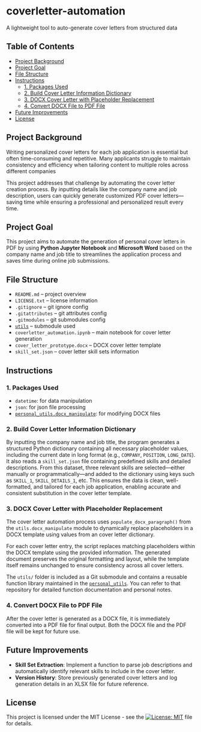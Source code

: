 # coverletter-automation
A lightweight tool to auto-generate cover letters from structured data

## Table of Contents
- [Project Background](#project-background)
- [Project Goal](#project-goal)
- [File Structure](#file-structure)
- [Instructions](#instructions)
  - [1. Packages Used](#1-packages-used)
  - [2. Build Cover Letter Information Dictionary](#2-build-cover-letter-information-dictionary)
  - [3. DOCX Cover Letter with Placeholder Replacement](#3-docx-cover-letter-with-placeholder-replacement)
  - [4. Convert DOCX File to PDF File](#4-convert-docx-file-to-pdf-file)
- [Future Improvements](#future-improvements)
- [License](#license)

## Project Background
Writing personalized cover letters for each job application is essential but often time-consuming and repetitive. Many applicants struggle to maintain consistency and efficiency when tailoring content to multiple roles across different companies

This project addresses that challenge by automating the cover letter creation process. By inputting details like the company name and job description, users can quickly generate customized PDF cover letters—saving time while ensuring a professional and personalized result every time.

## Project Goal
This project aims to automate the generation of personal cover letters in PDF by using **Python Jupyter Notebook** and **Microsoft Word** based on the company name and job title to streamlines the application process and saves time during online job submissions.

## File Structure
- `README.md` – project overview
- `LICENSE.txt` – license information
- `.gitignore` – git ignore config
- `.gitattributes` – git attributes config
- `.gitmodules` – git submodules config
- [`utils`](https://github.com/leopengningchuan/personal_utils) – submodule used
- `coverletter_automation.ipynb` – main notebook for cover letter generation
- `cover_letter_prototype.docx` – DOCX cover letter template
- `skill_set.json` – cover letter skill sets information

## Instructions

### 1. Packages Used
- `datetime`: for data manipulation
- `json`: for json file processing
- [`personal_utils.docx_manipulate`](https://github.com/leopengningchuan/personal_utils): for modifying DOCX files

### 2. Build Cover Letter Information Dictionary
By inputting the company name and job title, the program generates a structured Python dictionary containing all necessary placeholder values, including the current date in long format (e.g., `COMPANY`, `POSITION`, `LONG_DATE`). It also reads a `skill_set.json` file containing predefined skills and detailed descriptions. From this dataset, three relevant skills are selected—either manually or programmatically—and added to the dictionary using keys such as `SKILL_1`, `SKILL_DETAILS_1`, etc. This ensures the data is clean, well-formatted, and tailored for each job application, enabling accurate and consistent substitution in the cover letter template.

### 3. DOCX Cover Letter with Placeholder Replacement
The cover letter automation process uses `populate_docx_paragraph()` from the `utils.docx_manipulate` module to dynamically replace placeholders in a DOCX template using values from an cover letter dictionary.

For each cover letter entry, the script replaces matching placeholders within the DOCX template using the provided information. The generated document preserves the original formatting and layout, while the template itself remains unchanged to ensure consistency across all cover letters.

The `utils/` folder is included as a Git submodule and contains a reusable function library maintained in the [`personal_utils`](https://github.com/leopengningchuan/personal_utils). You can refer to that repository for detailed function documentation and personal notes.

### 4. Convert DOCX File to PDF File
After the cover letter is generated as a DOCX file, it is immediately converted into a PDF file for final output. Both the DOCX file and the PDF file will be kept for future use.

## Future Improvements
- **Skill Set Extraction**: Implement a function to parse job descriptions and automatically identify relevant skills to include in the cover letter.
- **Version History**: Store previously generated cover letters and log generation details in an XLSX file for future reference.

## License
This project is licensed under the MIT License - see the [![License: MIT](https://img.shields.io/badge/License-MIT-yellow.svg)](https://github.com/leopengningchuan/coverletter-automation?tab=MIT-1-ov-file) file for details.
